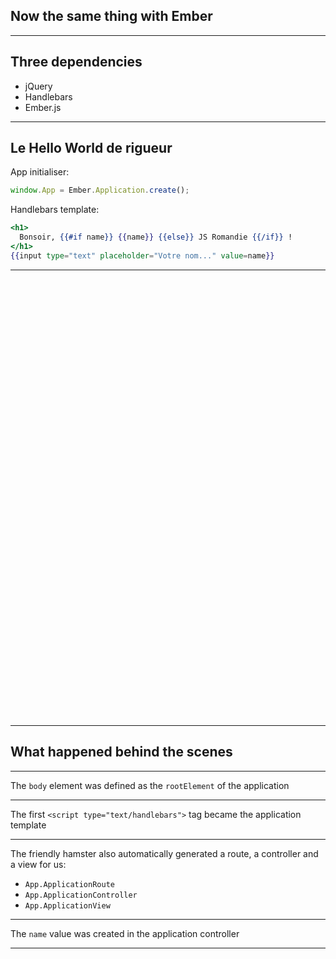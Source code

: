 ## Now the same thing with Ember

---

## Three dependencies

- jQuery
- Handlebars
- Ember.js

---

## Le Hello World de rigueur


App initialiser:

```js
window.App = Ember.Application.create();
```

Handlebars template:

```handlebars
<h1>
  Bonsoir, {{#if name}} {{name}} {{else}} JS Romandie {{/if}} !
</h1>
{{input type="text" placeholder="Votre nom..." value=name}}
```

---

<iframe data-src="http://emberjs.jsbin.com/OZaSOro/latest/embed" frameborder="0" height="700" width="960"></iframe>

---

## What happened behind the scenes

---

The `body` element was defined as the `rootElement` of the application

---

The first `<script type="text/handlebars">` tag became the application template

---

The friendly hamster also automatically generated a route, a controller and a view for us:

- `App.ApplicationRoute`
- `App.ApplicationController`
- `App.ApplicationView`

---

The `name` value was created in the application controller

---

<iframe data-src="http://emberjs.jsbin.com/iMowUbE/2/embed" frameborder="0" height="700" width="960"></iframe>
